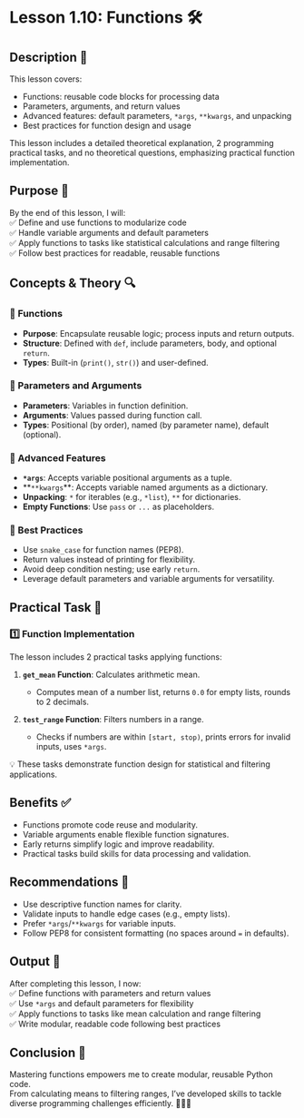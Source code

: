# Lesson 1.10: Functions 🛠️

## Description 📝

This lesson covers:

-   Functions: reusable code blocks for processing data
-   Parameters, arguments, and return values
-   Advanced features: default parameters, `*args`, `**kwargs`, and unpacking
-   Best practices for function design and usage

This lesson includes a detailed theoretical explanation, 2 programming practical tasks, and no theoretical questions, emphasizing practical function implementation.

## Purpose 🎯

By the end of this lesson, I will:  
✅ Define and use functions to modularize code  
✅ Handle variable arguments and default parameters  
✅ Apply functions to tasks like statistical calculations and range filtering  
✅ Follow best practices for readable, reusable functions

## Concepts & Theory 🔍

### 🔹 Functions

-   **Purpose**: Encapsulate reusable logic; process inputs and return outputs.
-   **Structure**: Defined with `def`, include parameters, body, and optional `return`.
-   **Types**: Built-in (`print()`, `str()`) and user-defined.

### 🔹 Parameters and Arguments

-   **Parameters**: Variables in function definition.
-   **Arguments**: Values passed during function call.
-   **Types**: Positional (by order), named (by parameter name), default (optional).

### 🔹 Advanced Features

-   **`*args`**: Accepts variable positional arguments as a tuple.
-   **`**kwargs`\*\*: Accepts variable named arguments as a dictionary.
-   **Unpacking**: `*` for iterables (e.g., `*list`), `**` for dictionaries.
-   **Empty Functions**: Use `pass` or `...` as placeholders.

### 🔹 Best Practices

-   Use `snake_case` for function names (PEP8).
-   Return values instead of printing for flexibility.
-   Avoid deep condition nesting; use early `return`.
-   Leverage default parameters and variable arguments for versatility.

## Practical Task 🧪

### 1️⃣ **Function Implementation**

The lesson includes 2 practical tasks applying functions:

1. **`get_mean` Function**: Calculates arithmetic mean.

    - Computes mean of a number list, returns `0.0` for empty lists, rounds to 2 decimals.

2. **`test_range` Function**: Filters numbers in a range.
    - Checks if numbers are within `[start, stop)`, prints errors for invalid inputs, uses `*args`.

💡 These tasks demonstrate function design for statistical and filtering applications.

## Benefits ✅

-   Functions promote code reuse and modularity.
-   Variable arguments enable flexible function signatures.
-   Early returns simplify logic and improve readability.
-   Practical tasks build skills for data processing and validation.

## Recommendations 📌

-   Use descriptive function names for clarity.
-   Validate inputs to handle edge cases (e.g., empty lists).
-   Prefer `*args`/`**kwargs` for variable inputs.
-   Follow PEP8 for consistent formatting (no spaces around `=` in defaults).

## Output 📜

After completing this lesson, I now:  
✅ Define functions with parameters and return values  
✅ Use `*args` and default parameters for flexibility  
✅ Apply functions to tasks like mean calculation and range filtering  
✅ Write modular, readable code following best practices

## Conclusion 🚀

Mastering functions empowers me to create modular, reusable Python code.  
From calculating means to filtering ranges, I’ve developed skills to tackle diverse programming challenges efficiently. 🧑‍💻✨
